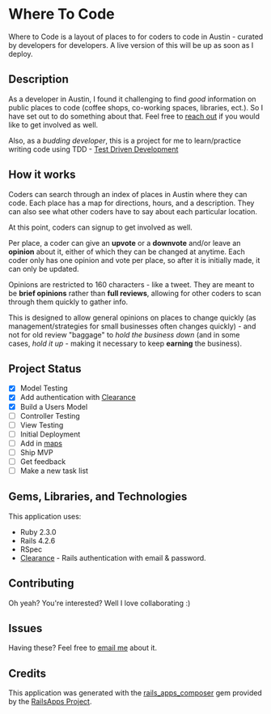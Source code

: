 Where To Code
================
Where to Code is a layout of places to for coders to code in Austin - curated by developers for developers. A live version of this will be up as soon as I deploy.

Description
-----------
As a developer in Austin, I found it challenging to find _good_ information on public places to code (coffee shops, co-working spaces, libraries, ect.). So I have set out to do something about that. Feel free to [reach out](mailto:bmart35@gmail.com) if you would like to get involved as well.

Also, as a _budding developer_, this is a project for me to learn/practice writing code using TDD - [Test Driven Development](https://en.wikipedia.org/wiki/Test-driven_development)

How it works
-----------
Coders can search through an index of places in Austin where they can code. Each place has a map for directions, hours, and a description. They can also see what other coders have to say about each particular location.

At this point, coders can signup to get involved as well.

Per place, a coder can give an **upvote** or a **downvote** and/or leave an **opinion** about it, either of which they can be changed at anytime. Each coder only has one opinion and vote per place, so after it is initially made, it can only be updated.

Opinions are restricted to 160 characters - like a tweet. They are meant to be **brief opinions** rather than **full reviews**, allowing for other coders to scan through them quickly to gather info.

This is designed to allow general opinions on places to change quickly (as management/strategies for small businesses often changes quickly) - and not for old review "baggage" to _hold the business down_ (and in some cases, _hold it up_ - making it necessary to keep **earning** the business).

Project Status
-------------
- [x] Model Testing
- [x] Add authentication with [Clearance](https://github.com/thoughtbot/clearance)
- [x] Build a Users Model
- [ ] Controller Testing
- [ ] View Testing
- [ ] Initial Deployment
- [ ] Add in [maps](https://github.com/apneadiving/Google-Maps-for-Rails)
- [ ] Ship MVP
- [ ] Get feedback
- [ ] Make a new task list

Gems, Libraries, and Technologies
-------------

This application uses:
- Ruby 2.3.0
- Rails 4.2.6
- RSpec
- [Clearance](https://github.com/thoughtbot/clearance) - Rails authentication with email & password.

Contributing
-------------
Oh yeah? You're interested? Well I love collaborating :)

Issues
-------------
Having these? Feel free to [email me](mailto:bmart35@gmail.com) about it.

Credits
-------
This application was generated with the [rails_apps_composer](https://github.com/RailsApps/rails_apps_composer) gem
provided by the [RailsApps Project](http://railsapps.github.io/).
